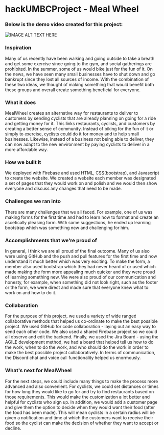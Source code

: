 # hackUMBCProject - Meal Wheel

### Below is the demo video created for this project:

[![IMAGE ALT TEXT HERE](https://img.youtube.com/vi/5lskJpBonaw/0.jpg)](https://www.youtube.com/watch?v=5lskJpBonaw)





### Inspiration

Many of us recently have been walking and going outside to take a breath and get some exercise since going to the gym, and social gatherings are prohibited. In the summer, some of us would bike just for the fun of it. On the news, we have seen many small businesses have to shut down and go bankrupt since they lost all sources of income. With the combination of these two ideas, we thought of making something that would benefit both these groups and overall create something beneficial for everyone.

### What it does

MealWheel creates an alternative way for restaurants to deliver to customers by sending cyclists that are already planning on going for a ride and getting money for it. This links restaurants, cyclists, and customers by creating a better sense of community. Instead of biking for the fun of it or simply to exercise, cyclists could do it for money and to help small businesses. Likewise, instead of a business not being able to deliver, they can now adapt to the new environment by paying cyclists to deliver in a more affordable way.

### How we built it

We deployed with Firebase and used HTML, CSS(bootstrap), and Javascript to create the website. We created a website each member was designated a set of pages that they would work on and polish and we would then show everyone and discuss any changes that need to be made.

### Challenges we ran into

There are many challenges that we all faced. For example, one of us was making forms for the first time and had to learn how to format and create an ascetically pleasing form. With some suggestions, he ended up learning bootstrap which was something new and challenging for him.

### Accomplishments that we're proud of

In general, I think we are all proud of the final outcome. Many of us also were using GitHub and the push and pull features for the first time and now understand it much better which was very exciting. To make the form, a member also used bootstrap which they had never heard of or used which made making the form more appealing much quicker and they were proud of learning something new. We were also proud of our communication and honesty, for example, when something did not look right, such as the footer or the form, we were direct and made sure that everyone knew what to work on and how to do it.

### Collabaration

For the purpose of this project, we used a variety of wide ranged collaborative methods that helped us co-ordinate to make the best possible project. We used GitHub for code collaboration - laying out an easy way to send each other code. We also used a shared Firebase project so we could all observe and edit the backend. Finally, we used the Jira Board - using the AGILE development method, we had a board that helped tell us how to do the work, when to do the work, and who should do the work in order to make the best possible project collaboratively. In terms of communication, the Discord chat and voice call functionality helped us enormously.

### What's next for MealWheel

For the next steps, we could include many things to make the process more advanced and also convenient. For cyclists, we could set distances or times for how long they would like to go for and try to find restaurants based on those requirements. This would make the customization a lot better and helpful for cyclists who sign up. In addition, we would add a customer page and give them the option to decide when they would want their food (after the food has been made). This will mean cyclists in a certain radius will be given a notification and time at which the customers want to receive their food so the cyclist can make the decision of whether they want to accept or decline.
